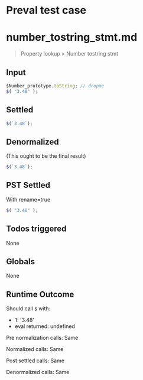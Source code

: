 # Preval test case

# number_tostring_stmt.md

> Property lookup > Number tostring stmt

## Input

`````js filename=intro
$Number_prototype.toString; // dropme
$( "3.48" );
`````


## Settled


`````js filename=intro
$(`3.48`);
`````


## Denormalized
(This ought to be the final result)

`````js filename=intro
$(`3.48`);
`````


## PST Settled
With rename=true

`````js filename=intro
$( "3.48" );
`````


## Todos triggered


None


## Globals


None


## Runtime Outcome


Should call `$` with:
 - 1: '3.48'
 - eval returned: undefined

Pre normalization calls: Same

Normalized calls: Same

Post settled calls: Same

Denormalized calls: Same
